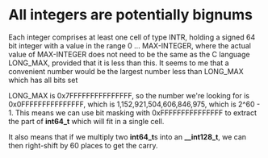 # All integers are potentially bignums

Each integer comprises at least one cell of type INTR, holding a signed 64 bit integer with a value in the range 0 ... MAX-INTEGER, where the actual value of MAX-INTEGER does not need to be the same as the C language LONG\_MAX, provided that it is less than this. It seems to me that a convenient number would be the largest number less than LONG\_MAX which has all bits set

LONG\_MAX is 0x7FFFFFFFFFFFFFFF, so the number we're looking for is 0x0FFFFFFFFFFFFFFF, which is 1,152,921,504,606,846,975, which is 2^60 - 1. This means we can use bit masking with 0xFFFFFFFFFFFFFFF to extract the part of **int64_t** which will fit in a single cell.

It also means that if we multiply two **int64_t**s into an **__int128_t**, we can then right-shift by 60 places to get the carry.
